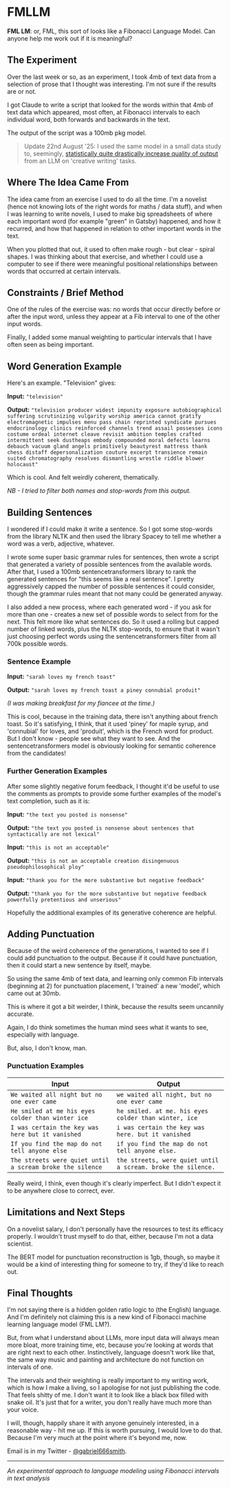 # FMLLM

**FML LM**: or, FML, this sort of looks like a Fibonacci Language Model. Can anyone help me work out if it is meaningful? 

## The Experiment

Over the last week or so, as an experiment, I took 4mb of text data from a selection of prose that I thought was interesting. I'm not sure if the results are or not.

I got Claude to write a script that looked for the words within that 4mb of text data which appeared, most often, at Fibonacci intervals to each individual word, both forwards and backwards in the text.

The output of the script was a 100mb pkg model.

>Update 22nd August '25: I used the same model in a small data study to, seemingly, [statistically quite drastically increase quality of output](https://github.com/henrygabriels/FMLLM/blob/main/improving_llm_creative_writing_output_in_a_fun_new_way.md) from an LLM on 'creative writing' tasks.

## Where The Idea Came From

The idea came from an exercise I used to do all the time. I'm a novelist (hence not knowing lots of the right words for maths / data stuff), and when I was learning to write novels, I used to make big spreadsheets of where each important word (for example "green" in Gatsby) happened, and how it recurred, and how that happened in relation to other important words in the text.

When you plotted that out, it used to often make rough - but clear - spiral shapes. I was thinking about that exercise, and whether I could use a computer to see if there were meaningful positional relationships between words that occurred at certain intervals.

## Constraints / Brief Method

One of the rules of the exercise was: no words that occur directly before or after the input word, unless they appear at a Fib interval to one of the other input words.

Finally, I added some manual weighting to particular intervals that I have often seen as being important.

## Word Generation Example

Here's an example. "Television" gives:

**Input:** `"television"`

**Output:** `"television producer widest impunity exposure autobiographical suffering scrutinizing vulgarity worship america cannot gratify electromagnetic impulses menu pass chain reprinted syndicate pursues endocrinology clinics reinforced channels trend assail possesses icons costume ordeal internet cleave revisit ambition temples crafted intermittent seek dustheaps embody compounded moral defects learns debauch vacuum gland angels primitively beautyrest mattress thank chess distaff depersonalization couture excerpt transience remain suited chromatography resolves dismantling wrestle riddle blower holocaust"`

Which is cool. And felt weirdly coherent, thematically.

*NB - I tried to filter both names and stop-words from this output.*

## Building Sentences

I wondered if I could make it write a sentence. So I got some stop-words from the library NLTK and then used the library Spacey to tell me whether a word was a verb, adjective, whatever.

I wrote some super basic grammar rules for sentences, then wrote a script that generated a variety of possible sentences from the available words. After that, I used a 100mb sentencetransformers library to rank the generated sentences for "this seems like a real sentence". I pretty aggressively capped the number of possible sentences it could consider, though the grammar rules meant that not many could be generated anyway.

I also added a new process, where each generated word - if you ask for more than one - creates a new set of possible words to select from for the next. This felt more like what sentences do. So it used a rolling but capped number of linked words, plus the NLTK stop-words, to ensure that it wasn't just choosing perfect words using the sentencetransformers filter from all 700k possible words.

### Sentence Example

**Input:** `"sarah loves my french toast"`

**Output:** `"sarah loves my french toast a piney connubial produit"`

*(I was making breakfast for my fiancee at the time.)*

This is cool, because in the training data, there isn't anything about french toast. So it's satisfying, I think, that it used 'piney' for maple syrup, and 'connubial' for loves, and 'produit', which is the French word for product. But I don't know - people see what they want to see. And the sentencetransformers model is obviously looking for semantic coherence from the candidates!

### Further Generation Examples

After some slightly negative forum feedback, I thought it'd be useful to use the comments as prompts to provide some further examples of the model's text completion, such as it is:

**Input:** `"the text you posted is nonsense"`

**Output:** `"the text you posted is nonsense about sentences that syntactically are not lexical"`

**Input:** `"this is not an acceptable"`

**Output:** `"this is not an acceptable creation disingenuous pseudophilosophical ploy"`

**Input:** `"thank you for the more substantive but negative feedback"`

**Output:** `"thank you for the more substantive but negative feedback powerfully pretentious and unserious"`

Hopefully the additional examples of its generative coherence are helpful.

## Adding Punctuation

Because of the weird coherence of the generations, I wanted to see if I could add punctuation to the output. Because if it could have punctuation, then it could start a new sentence by itself, maybe.

So using the same 4mb of text data, and learning only common Fib intervals (beginning at 2) for punctuation placement, I 'trained' a new 'model', which came out at 30mb.

This is where it got a bit weirder, I think, because the results seem uncannily accurate.

Again, I do think sometimes the human mind sees what it wants to see, especially with language.

But, also, I don't know, man.

### Punctuation Examples

| Input | Output |
|-------|--------|
| `We waited all night but no one ever came` | `we waited all night, but no one ever came` |
| `He smiled at me his eyes colder than winter ice` | `he smiled. at me. his eyes colder than winter, ice` |
| `I was certain the key was here but it vanished` | `i was certain the key was here. but it vanished` |
| `If you find the map do not tell anyone else` | `if you find the map do not tell anyone else.` |
| `The streets were quiet until a scream broke the silence` | `the streets, were quiet until a scream. broke the silence.` |

Really weird, I think, even though it's clearly imperfect. But I didn't expect it to be anywhere close to correct, ever.

## Limitations and Next Steps

On a novelist salary, I don't personally have the resources to test its efficacy properly. I wouldn't trust myself to do that, either, because I'm not a data scientist.

The BERT model for punctuation reconstruction is 1gb, though, so maybe it would be a kind of interesting thing for someone to try, if they'd like to reach out.

## Final Thoughts

I'm not saying there is a hidden golden ratio logic to (the English) language. And I'm definitely not claiming this is a new kind of Fibonacci machine learning language model (FML LM?).

But, from what I understand about LLMs, more input data will always mean more bloat, more training time, etc, because you're looking at words that are right next to each other. Instinctively, language doesn't work like that, the same way music and painting and architecture do not function on intervals of one.

The intervals and their weighting is really important to my writing work, which is how I make a living, so I apologise for not just publishing the code. That feels shitty of me. I don't want it to look like a black box filled with snake oil. It's just that for a writer, you don't really have much more than your voice.

I will, though, happily share it with anyone genuinely interested, in a reasonable way - hit me up. If this is worth pursuing, I would love to do that. Because I'm very much at the point where it's beyond me, now.

Email is in my Twitter - [@gabriel666smith](https://twitter.com/gabriel666smith).

---

*An experimental approach to language modeling using Fibonacci intervals in text analysis*
